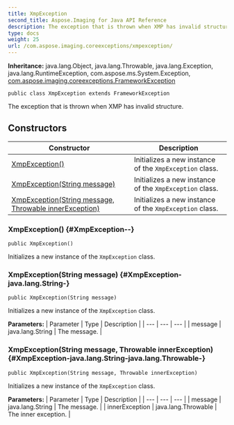 ```yaml
---
title: XmpException
second_title: Aspose.Imaging for Java API Reference
description: The exception that is thrown when XMP has invalid structure.
type: docs
weight: 25
url: /com.aspose.imaging.coreexceptions/xmpexception/
---
```

**Inheritance:**
java.lang.Object, java.lang.Throwable, java.lang.Exception, java.lang.RuntimeException, com.aspose.ms.System.Exception, [com.aspose.imaging.coreexceptions.FrameworkException](../../com.aspose.imaging.coreexceptions/frameworkexception)
```
public class XmpException extends FrameworkException
```

The exception that is thrown when XMP has invalid structure.
## Constructors

| Constructor | Description |
| --- | --- |
| [XmpException()](#XmpException--) | Initializes a new instance of the `XmpException` class. |
| [XmpException(String message)](#XmpException-java.lang.String-) | Initializes a new instance of the `XmpException` class. |
| [XmpException(String message, Throwable innerException)](#XmpException-java.lang.String-java.lang.Throwable-) | Initializes a new instance of the `XmpException` class. |
### XmpException() {#XmpException--}
```
public XmpException()
```


Initializes a new instance of the `XmpException` class.

### XmpException(String message) {#XmpException-java.lang.String-}
```
public XmpException(String message)
```


Initializes a new instance of the `XmpException` class.

**Parameters:**
| Parameter | Type | Description |
| --- | --- | --- |
| message | java.lang.String | The message. |

### XmpException(String message, Throwable innerException) {#XmpException-java.lang.String-java.lang.Throwable-}
```
public XmpException(String message, Throwable innerException)
```


Initializes a new instance of the `XmpException` class.

**Parameters:**
| Parameter | Type | Description |
| --- | --- | --- |
| message | java.lang.String | The message. |
| innerException | java.lang.Throwable | The inner exception. |

